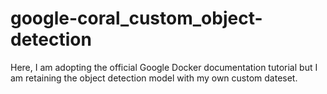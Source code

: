# google-coral_custom_object-detection
Here, I am adopting the official Google Docker documentation tutorial but I am retaining the object detection model with my own custom dateset.
